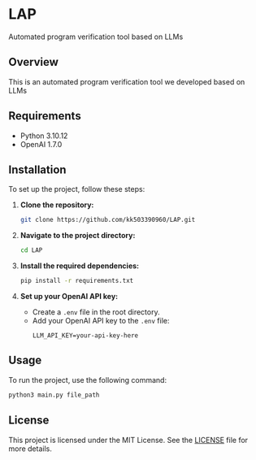 # LAP
Automated program verification tool based on LLMs

## Overview
This is an automated program verification tool we developed based on LLMs

## Requirements
- Python 3.10.12
- OpenAI 1.7.0

## Installation
To set up the project, follow these steps:

1. **Clone the repository:**
   ```bash
   git clone https://github.com/kk503390960/LAP.git
   ```

2. **Navigate to the project directory:**
   ```bash
   cd LAP
   ```

3. **Install the required dependencies:**
   ```bash
   pip install -r requirements.txt
   ```

4. **Set up your OpenAI API key:**
   - Create a `.env` file in the root directory.
   - Add your OpenAI API key to the `.env` file:
     ```plaintext
     LLM_API_KEY=your-api-key-here
     ```

## Usage
To run the project, use the following command:

```bash
python3 main.py file_path
```

## License
This project is licensed under the MIT License. See the [LICENSE](LICENSE) file for more details.
